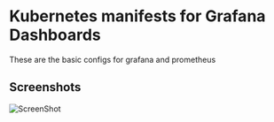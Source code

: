 # Kubernetes manifests for Grafana Dashboards

These are the basic configs for grafana and prometheus

## Screenshots

![ScreenShot](https://drive.google.com/uc?id=180up1tt8bhK-p5jU_6YdD_stsX7XuizV)
